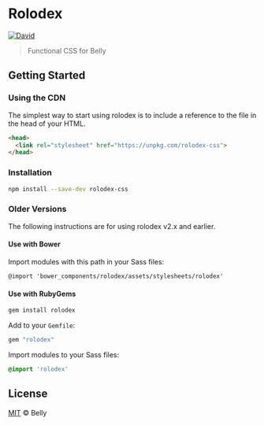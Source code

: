 # Rolodex

[![David](https://img.shields.io/david/dev/bellycard/rolodex.svg)]()

> Functional CSS for Belly

## Getting Started

### Using the CDN

The simplest way to start using rolodex is to include a reference to the file in the head of your HTML.

```html
<head>
  <link rel="stylesheet" href="https://unpkg.com/rolodex-css">
</head>
```

### Installation

```bash
npm install --save-dev rolodex-css
```

### Older Versions

The following instructions are for using rolodex v2.x and earlier.

#### Use with Bower

Import modules with this path in your Sass files:

```
@import 'bower_components/rolodex/assets/stylesheets/rolodex'
```

#### Use with RubyGems

```bash
gem install rolodex
```

Add to your `Gemfile`:

```ruby
gem "rolodex"
```

Import modules to your Sass files:

```sass
@import 'rolodex'
```


## License

[MIT](/LICENSE) &copy; Belly
